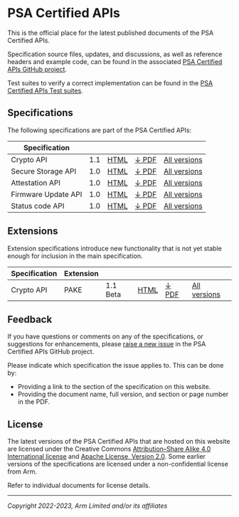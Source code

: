 <!--
SPDX-FileCopyrightText: Copyright 2022-2023 Arm Limited and/or its affiliates <open-source-office@arm.com>
SPDX-License-Identifier: CC-BY-SA-4.0
-->

# PSA Certified APIs

This is the official place for the latest published documents of the PSA Certified APIs.

Specification source files, updates, and discussions, as well as reference headers and example code, can be found in the associated [PSA Certified APIs GitHub project][psa-api-gh].

Test suites to verify a correct implementation can be found in the [PSA Certified APIs Test suites][psa-api-ats].

[psa-api-gh]:       https://github.com/arm-software/psa-api
[psa-api-ats]:      https://github.com/ARM-software/psa-arch-tests/tree/main/api-tests/dev_apis


## Specifications

The following specifications are part of the PSA Certified APIs:

Specification | | | | |
-|-|-|-|-
Crypto API | 1.1 | [HTML][crypto-html] | [&darr; PDF][crypto-pdf] | [All versions](crypto/)
Secure Storage API | 1.0 | [HTML][storage-html] | [&darr; PDF][storage-pdf] | [All versions](storage/)
Attestation API | 1.0 | [HTML][attestation-html] | [&darr; PDF][attestation-pdf] | [All versions](attestation/)
Firmware Update API | 1.0 | [HTML][fwu-html] | [&darr; PDF][fwu-pdf] | [All versions](fwu/)
Status code API | 1.0 | [HTML][status-code-html] | [&darr; PDF][status-code-pdf] | [All versions](status-code/)

## Extensions

Extension specifications introduce new functionality that is not yet stable enough for inclusion in the main specification.

Specification | Extension | | | | |
-|-|-|-|-|-
Crypto API | PAKE | 1.1 Beta | [HTML][pake-html] | [&darr; PDF][pake-pdf] | [All versions](crypto/)

[status-code-html]:  status-code/1.0/
[status-code-pdf]:   status-code/1.0/IHI0097-PSA_Certified_Status_code_API-1.0.2.pdf
[crypto-html]:       crypto/1.1/
[crypto-pdf]:        crypto/1.1/IHI0086-PSA_Certified_Crypto_API-1.1.2.pdf
[storage-html]:      storage/1.0/
[storage-pdf]:       storage/1.0/IHI0087-PSA_Certified_Secure_Storage_API-1.0.2.pdf
[attestation-html]:  attestation/1.0/
[attestation-pdf]:   attestation/1.0/IHI0085-PSA_Certified_Attestation_API-1.0.3.pdf
[fwu-html]:          fwu/1.0/
[fwu-pdf]:           fwu/1.0/IHI0093-PSA_Certified_Firmware_Update_API-1.0.0.pdf
[pake-html]:         crypto/1.1/ext-pake/
[pake-pdf]:          crypto/1.1/ext-pake/AES0058-PSA_Certified_Crypto_API-1.1_PAKE_Extension-bet.1.pdf

## Feedback

If you have questions or comments on any of the specifications, or suggestions for enhancements, please [raise a new issue][psa-api-issue] in the PSA Certified APIs GitHub project.

Please indicate which specification the issue applies to. This can be done by:

* Providing a link to the section of the specification on this website.
* Providing the document name, full version, and section or page number in the PDF.

[psa-api-issue]:    https://github.com/arm-software/psa-api/issues/new

## License

The latest versions of the PSA Certified APIs that are hosted on this website are licensed under the Creative Commons [Attribution–Share Alike 4.0 International license][CC-BY-SA-4.0] and [Apache License, Version 2.0][APACHE-2.0]. Some earlier versions of the specifications are licensed under a non-confidential license from Arm.

Refer to individual documents for license details.

[CC-BY-SA-4.0]:     https://creativecommons.org/licenses/by/4.0
[APACHE-2.0]:       https://www.apache.org/licenses/LICENSE-2.0

----

*Copyright 2022-2023, Arm Limited and/or its affiliates*
